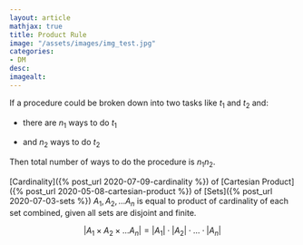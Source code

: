 ```yaml
---
layout: article
mathjax: true
title: Product Rule
image: "/assets/images/img_test.jpg"
categories:
- DM
desc:   
imagealt: 
---
```


If a procedure could be broken down into two tasks like $t_1$ and $t_2$ and:

































































































































































































































































































































































* there are $n_1$ ways to do $t_1$

































































































































































































































































































































































* and $n_2$ ways to do $t_2$

































































































































































































































































































































































Then total number of ways to do the procedure is $n_1 n_2$.


































































































































































































































































































































































[Cardinality]({% post_url 2020-07-09-cardinality %}) of [Cartesian Product]({% post_url 2020-05-08-cartesian-product %}) of [Sets]({% post_url 2020-07-03-sets %}) $A_1, A_2, \dots A_n$ is equal to product of cardinality of each set combined, given all sets are disjoint and finite.

































































































































































































































































































































































$$|A_1 \times A_2 \times \dots A_n| = |A_1| \cdot |A_2| \cdot \dots \cdot |A_n|$$
































































































































































































































































































































































